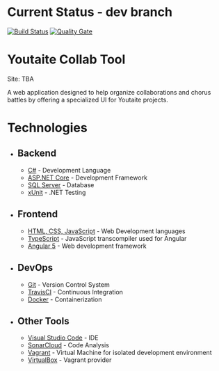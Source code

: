 # Current Status - dev branch

[![Build Status](https://travis-ci.org/jamesdinht/youtaite-collab.svg?branch=dev)](https://travis-ci.org/jamesdinht/youtaite-collab) [![Quality Gate](https://sonarcloud.io/api/project_badges/measure?project=youtaite-collab&metric=alert_status)](https://sonarcloud.io/api/project_badges/measure?project=youtaite-collab&metric=alert_status)


# Youtaite Collab Tool
Site: TBA 

A web application designed to help organize collaborations and chorus battles by offering a specialized UI for Youtaite projects.


# Technologies
- ## Backend
    - [C#](https://docs.microsoft.com/en-us/dotnet/csharp/) - Development Language
    - [ASP.NET Core](https://www.microsoft.com/net/learn/get-started/windows) - Development Framework
    - [SQL Server](https://www.microsoft.com/en-us/sql-server/sql-server-2017) - Database
    - [xUnit](http://xunit.github.io/docs/getting-started-dotnet-core) - .NET Testing
- ## Frontend
    - [HTML, CSS, JavaScript](https://www.w3schools.com) - Web Development languages
    - [TypeScript](https://www.typescriptlang.org) - JavaScript transcompiler used for Angular
    - [Angular 5](https://angular.io) - Web development framework
- ## DevOps
    - [Git](https://git-scm.com) - Version Control System
    - [TravisCI](https://travis-ci.org) - Continuous Integration
    - [Docker](https://www.docker.com/community-edition) - Containerization

- ## Other Tools
    - [Visual Studio Code](https://code.visualstudio.com) - IDE
    - [SonarCloud](https://about.sonarcloud.io) - Code Analysis
    - [Vagrant](https://www.vagrantup.com) - Virtual Machine for isolated development   environment
    - [VirtualBox](https://www.virtualbox.org) - Vagrant provider
